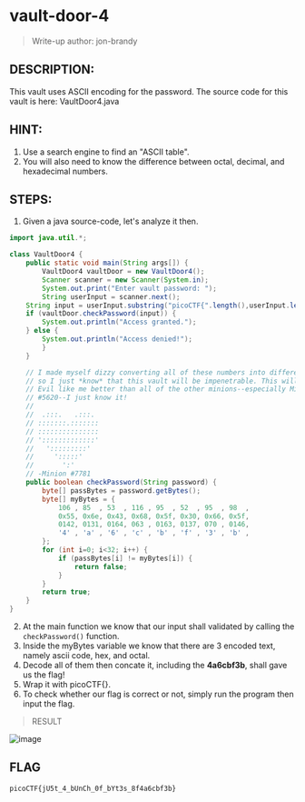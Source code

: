 # vault-door-4
> Write-up author: jon-brandy
## DESCRIPTION:
This vault uses ASCII encoding for the password. The source code for this vault is here: VaultDoor4.java
## HINT:
1. Use a search engine to find an "ASCII table".
2. You will also need to know the difference between octal, decimal, and hexadecimal numbers.
## STEPS:
1. Given a java source-code, let's analyze it then.

```java
import java.util.*;

class VaultDoor4 {
    public static void main(String args[]) {
        VaultDoor4 vaultDoor = new VaultDoor4();
        Scanner scanner = new Scanner(System.in);
        System.out.print("Enter vault password: ");
        String userInput = scanner.next();
	String input = userInput.substring("picoCTF{".length(),userInput.length()-1);
	if (vaultDoor.checkPassword(input)) {
	    System.out.println("Access granted.");
	} else {
	    System.out.println("Access denied!");
        }
    }

    // I made myself dizzy converting all of these numbers into different bases,
    // so I just *know* that this vault will be impenetrable. This will make Dr.
    // Evil like me better than all of the other minions--especially Minion
    // #5620--I just know it!
    //
    //  .:::.   .:::.
    // :::::::.:::::::
    // :::::::::::::::
    // ':::::::::::::'
    //   ':::::::::'
    //     ':::::'
    //       ':'
    // -Minion #7781
    public boolean checkPassword(String password) {
        byte[] passBytes = password.getBytes();
        byte[] myBytes = {
            106 , 85  , 53  , 116 , 95  , 52  , 95  , 98  ,
            0x55, 0x6e, 0x43, 0x68, 0x5f, 0x30, 0x66, 0x5f,
            0142, 0131, 0164, 063 , 0163, 0137, 070 , 0146,
            '4' , 'a' , '6' , 'c' , 'b' , 'f' , '3' , 'b' ,
        };
        for (int i=0; i<32; i++) {
            if (passBytes[i] != myBytes[i]) {
                return false;
            }
        }
        return true;
    }
}

```

2. At the main function we know that our input shall validated by calling the `checkPassword()` function.
3. Inside the myBytes variable we know that there are 3 encoded text, namely ascii code, hex, and octal.
4. Decode all of them then concate it, including the **4a6cbf3b**, shall gave us the flag!
5. Wrap it with picoCTF{}.
6. To check whether our flag is correct or not, simply run the program then input the flag.

> RESULT

![image](https://user-images.githubusercontent.com/70703371/224357267-4b3b5a9f-af8a-4f08-8aa5-a4597dedd7cb.png)



## FLAG

```
picoCTF{jU5t_4_bUnCh_0f_bYt3s_8f4a6cbf3b}
```



